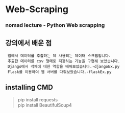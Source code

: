# Web-Scraping
### nomad lecture - Python Web scrapping

## 강의에서 배운 점
```
 웹에서 데이터를 추출하는 데 사용되는 데이터 스크랩입니다.    
 추출한 데이터를 csv 형태로 저장하는 기능을 구현해 보았습니다.    
 Django에서 객체에 대한 역할을 배워보았습니다.-djangoEx.py   
 Flask를 이용하여 웹 서버를 다뤄보았습니다.-flaskEx.py
```

## installing CMD
> pip install requests    
> pip install BeautifulSoup4 
